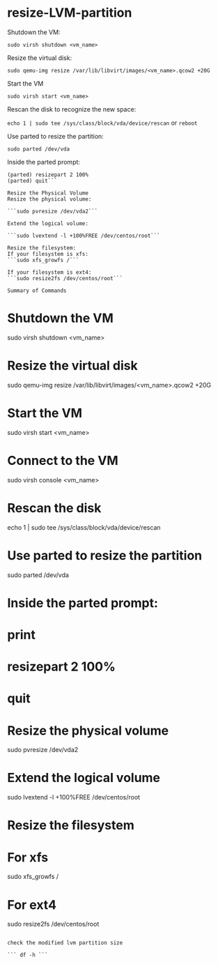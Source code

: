# resize-LVM-partition

Shutdown the VM:

```sudo virsh shutdown <vm_name>```

Resize the virtual disk:

```sudo qemu-img resize /var/lib/libvirt/images/<vm_name>.qcow2 +20G```

Start the VM

```sudo virsh start <vm_name>```

Rescan the disk to recognize the new space:

```echo 1 | sudo tee /sys/class/block/vda/device/rescan```
or 
```reboot```

Use parted to resize the partition:

```sudo parted /dev/vda```

Inside the parted prompt:

```(parted) print
(parted) resizepart 2 100%
(parted) quit```

Resize the Physical Volume
Resize the physical volume:

```sudo pvresize /dev/vda2```

Extend the logical volume:

```sudo lvextend -l +100%FREE /dev/centos/root```

Resize the filesystem:
If your filesystem is xfs:
```sudo xfs_growfs /```

If your filesystem is ext4:
```sudo resize2fs /dev/centos/root```

Summary of Commands

```
# Shutdown the VM
sudo virsh shutdown <vm_name>

# Resize the virtual disk
sudo qemu-img resize /var/lib/libvirt/images/<vm_name>.qcow2 +20G

# Start the VM
sudo virsh start <vm_name>

# Connect to the VM
sudo virsh console <vm_name>

# Rescan the disk
echo 1 | sudo tee /sys/class/block/vda/device/rescan

# Use parted to resize the partition
sudo parted /dev/vda
# Inside the parted prompt:
# print
# resizepart 2 100%
# quit

# Resize the physical volume
sudo pvresize /dev/vda2

# Extend the logical volume
sudo lvextend -l +100%FREE /dev/centos/root

# Resize the filesystem
# For xfs
sudo xfs_growfs /
# For ext4
sudo resize2fs /dev/centos/root
```

check the modified lvm partition size

``` df -h ```
